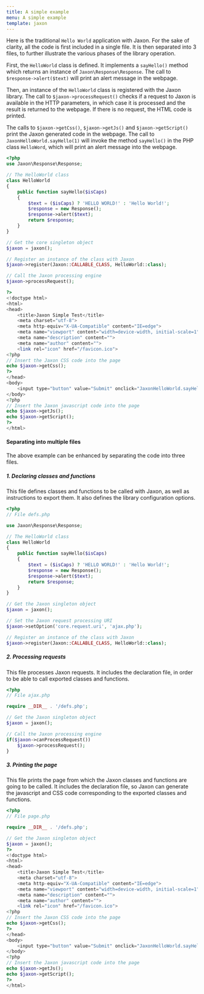 ```yaml
---
title: A simple example
menu: A simple example
template: jaxon
---
```


Here is the traditional `Hello World` application with Jaxon.
For the sake of clarity, all the code is first included in a single file.
It is then separated into 3 files, to further illustrate the various phases of the library operation.

First, the `HelloWorld` class is defined. It implements a `sayHello()` method which returns an instance of `Jaxon\Response\Response`.
The call to `$response->alert($text)` will print an alert message in the webpage.

Then, an instance of the `HelloWorld` class is registered with the Jaxon library.
The call to `$jaxon->processRequest()` checks if a request to Jaxon is available in the HTTP parameters, in which case it is processed and the result is returned to the webpage.
If there is no request, the HTML code is printed.

The calls to `$jaxon->getCss()`, `$jaxon->getJs()` and `$jaxon->getScript()` print the Jaxon generated code in the webpage.
The call to `JaxonHelloWorld.sayHello(1)` will invoke the method `sayHello()` in the PHP class `HelloWord`, which will print an alert message into the webpage.

```php
<?php
use Jaxon\Response\Response;

// The HelloWorld class
class HelloWorld
{
    public function sayHello($isCaps)
    {
        $text = ($isCaps) ? 'HELLO WORLD!' : 'Hello World!';
        $response = new Response();
        $response->alert($text);
        return $response;
    }
}

// Get the core singleton object
$jaxon = jaxon();

// Register an instance of the class with Jaxon
$jaxon->register(Jaxon::CALLABLE_CLASS, HelloWorld::class);

// Call the Jaxon processing engine
$jaxon->processRequest();

?>
<!doctype html>
<html>
<head>
    <title>Jaxon Simple Test</title>
    <meta charset="utf-8">
    <meta http-equiv="X-UA-Compatible" content="IE=edge">
    <meta name="viewport" content="width=device-width, initial-scale=1">
    <meta name="description" content="">
    <meta name="author" content="">
    <link rel="icon" href="/favicon.ico">
<?php
// Insert the Jaxon CSS code into the page
echo $jaxon->getCss();
?>
</head>
<body>
    <input type="button" value="Submit" onclick="JaxonHelloWorld.sayHello(1);return false;" />
</body>
<?php
// Insert the Jaxon javascript code into the page
echo $jaxon->getJs();
echo $jaxon->getScript();
?>
</html>
```

#### Separating into multiple files

The above example can be enhanced by separating the code into three files.

##### 1. Declaring classes and functions

This file defines classes and functions to be called with Jaxon, as well as instructions to export them.
It also defines the library configuration options.

```php
<?php
// File defs.php

use Jaxon\Response\Response;

// The HelloWorld class
class HelloWorld
{
    public function sayHello($isCaps)
    {
        $text = ($isCaps) ? 'HELLO WORLD!' : 'Hello World!';
        $response = new Response();
        $response->alert($text);
        return $response;
    }
}

// Get the Jaxon singleton object
$jaxon = jaxon();

// Set the Jaxon request processing URI
$jaxon->setOption('core.request.uri', 'ajax.php');

// Register an instance of the class with Jaxon
$jaxon->register(Jaxon::CALLABLE_CLASS, HelloWorld::class);
```

##### 2. Processing requests

This file processes Jaxon requests.
It includes the declaration file, in order to be able to call exported classes and functions.

```php
<?php
// File ajax.php

require __DIR__ . '/defs.php';

// Get the Jaxon singleton object
$jaxon = jaxon();

// Call the Jaxon processing engine
if($jaxon->canProcessRequest())
    $jaxon->processRequest();
}
```

##### 3. Printing the page

This file prints the page from which the Jaxon classes and functions are going to be called.
It includes the declaration file, so Jaxon can generate the javascript and CSS code corresponding to the exported classes and functions.

```php
<?php
// File page.php

require __DIR__ . '/defs.php';

// Get the Jaxon singleton object
$jaxon = jaxon();
?>
<!doctype html>
<html>
<head>
    <title>Jaxon Simple Test</title>
    <meta charset="utf-8">
    <meta http-equiv="X-UA-Compatible" content="IE=edge">
    <meta name="viewport" content="width=device-width, initial-scale=1">
    <meta name="description" content="">
    <meta name="author" content="">
    <link rel="icon" href="/favicon.ico">
<?php
// Insert the Jaxon CSS code into the page
echo $jaxon->getCss();
?>
</head>
<body>
    <input type="button" value="Submit" onclick="JaxonHelloWorld.sayHello(1);return false;" />
</body>
<?php
// Insert the Jaxon javascript code into the page
echo $jaxon->getJs();
echo $jaxon->getScript();
?>
</html>
```
